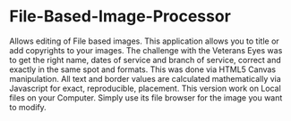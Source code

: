 # File-Based-Image-Processor
Allows editing of File based images. This application allows you to title or add copyrights to your images. The challenge with the Veterans Eyes was to get the right name, dates of service and branch of service, correct and exactly in the same spot and formats.  This was done via HTML5 Canvas manipulation. All text and border values are calculated mathematically via Javascript for exact, reproducible, placement.  This version work on Local files on your Computer. Simply use its file browser for the image you want to modify.
